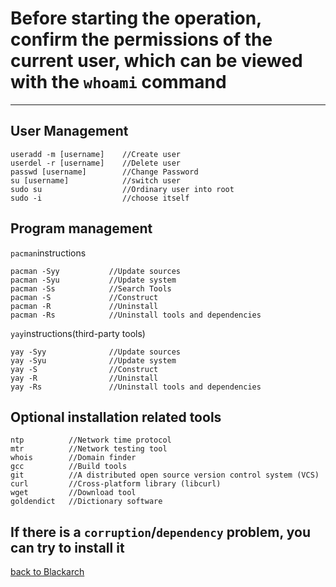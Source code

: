# Before starting the operation, confirm the permissions of the current user, which can be viewed with the `whoami` command
-----------------------------------------------
## User Management
    useradd -m [username]    //Create user
    userdel -r [username]    //Delete user
    passwd [username]        //Change Password
    su [username]            //switch user
    sudo su                  //Ordinary user into root
    sudo -i                  //choose itself

## Program management
`pacman`instructions

    pacman -Syy           //Update sources
    pacman -Syu           //Update system
    pacman -Ss            //Search Tools
    pacman -S             //Construct
    pacman -R             //Uninstall
    pacman -Rs            //Uninstall tools and dependencies

 `yay`instructions(third-party tools)
 
    yay -Syy              //Update sources
    yay -Syu              //Update system
    yay -S                //Construct
    yay -R                //Uninstall
    yay -Rs               //Uninstall tools and dependencies
    
## Optional installation related tools
    ntp          //Network time protocol
    mtr          //Network testing tool
    whois        //Domain finder
    gcc          //Build tools
    git          //A distributed open source version control system (VCS)
    curl         //Cross-platform library (libcurl)
    wget         //Download tool
    goldendict   //Dictionary software

## If there is a `corruption`/`dependency` problem, you can try to install it

[back to Blackarch](https://github.com/pro1tocol/Linux-Novice-Function-1.0.2/tree/main/Blackarch)
